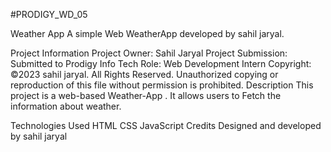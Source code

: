 #PRODIGY_WD_05

Weather App
A simple Web WeatherApp developed by sahil jaryal.

Project Information
Project Owner: Sahil Jaryal
Project Submission: Submitted to Prodigy Info Tech
Role: Web Development Intern
Copyright: ©2023 sahil jaryal. All Rights Reserved. Unauthorized copying or reproduction of this file without permission is prohibited.
Description
This project is a web-based Weather-App . It allows users to Fetch the information about weather.

Technologies Used
HTML
CSS
JavaScript
Credits
Designed and developed by sahil jaryal

